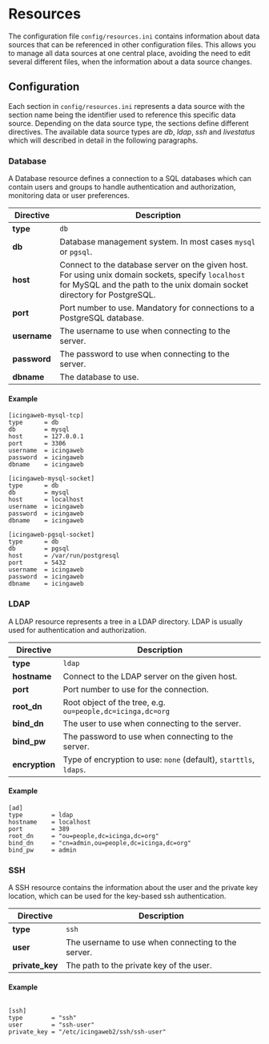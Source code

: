 # <a id="resources"></a> Resources

The configuration file `config/resources.ini` contains information about data sources that can be referenced in other
configuration files. This allows you to manage all data sources at one central place, avoiding the need to edit several
different files, when the information about a data source changes.

## <a id="resources-configuration"></a> Configuration

Each section in `config/resources.ini` represents a data source with the section name being the identifier used to
reference this specific data source. Depending on the data source type, the sections define different directives.
The available data source types are *db*, *ldap*, *ssh* and *livestatus* which will described in detail in the following
paragraphs.

### <a id="resources-configuration-database"></a> Database

A Database resource defines a connection to a SQL databases which can contain users and groups
to handle authentication and authorization, monitoring data or user preferences.

| Directive     | Description |
| ------------- | ----------- |
| **type**      | `db` |
| **db**        | Database management system. In most cases `mysql` or `pgsql`. |
| **host**      | Connect to the database server on the given host. For using unix domain sockets, specify `localhost` for MySQL and the path to the unix domain socket directory for PostgreSQL. |
| **port**      | Port number to use. Mandatory for connections to a PostgreSQL database. |
| **username**  | The username to use when connecting to the server. |
| **password**  | The password to use when connecting to the server. |
| **dbname**    | The database to use. |

#### <a id="resources-configuration-database-example"></a> Example

```
[icingaweb-mysql-tcp]
type      = db
db        = mysql
host      = 127.0.0.1
port      = 3306
username  = icingaweb
password  = icingaweb
dbname    = icingaweb

[icingaweb-mysql-socket]
type      = db
db        = mysql
host      = localhost
username  = icingaweb
password  = icingaweb
dbname    = icingaweb

[icingaweb-pgsql-socket]
type      = db
db        = pgsql
host      = /var/run/postgresql
port      = 5432
username  = icingaweb
password  = icingaweb
dbname    = icingaweb
```

### <a id="resources-configuration-ldap"></a> LDAP

A LDAP resource represents a tree in a LDAP directory. LDAP is usually used for authentication and authorization.

| Directive         | Description |
| ----------------- | ----------- |
| **type**          | `ldap` |
| **hostname**      | Connect to the LDAP server on the given host. |
| **port**          | Port number to use for the connection. |
| **root_dn**       | Root object of the tree, e.g. `ou=people,dc=icinga,dc=org` |
| **bind_dn**       | The user to use when connecting to the server. |
| **bind_pw**       | The password to use when connecting to the server. |
| **encryption**    | Type of encryption to use: `none` (default), `starttls`, `ldaps`. |

#### <a id="resources-configuration-ldap-example"></a> Example

```
[ad]
type        = ldap
hostname    = localhost
port        = 389
root_dn     = "ou=people,dc=icinga,dc=org"
bind_dn     = "cn=admin,ou=people,dc=icinga,dc=org"
bind_pw     = admin
```

### <a id="resources-configuration-ssh"></a> SSH

A SSH resource contains the information about the user and the private key location, which can be used for the key-based
ssh authentication.

| Directive         | Description |
| ----------------- | ----------- |
| **type**          | `ssh` |
| **user**          | The username to use when connecting to the server. |
| **private_key**   | The path to the private key of the user. |

#### <a id="resources-configuration-ssh-example"></a> Example

```

[ssh]
type        = "ssh"
user        = "ssh-user"
private_key = "/etc/icingaweb2/ssh/ssh-user"
```
